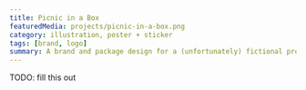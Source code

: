 ```yaml
---
title: Picnic in a Box
featuredMedia: projects/picnic-in-a-box.png
category: illustration, poster + sticker
tags: [brand, logo]
summary: A brand and package design for a (unfortunately) fictional product.
---
```


TODO: fill this out

